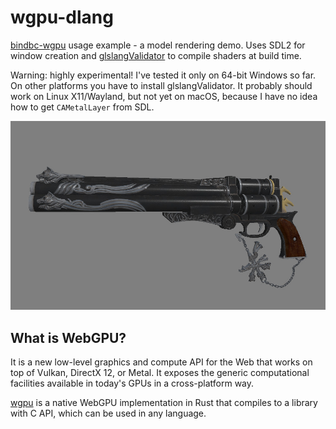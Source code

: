 # wgpu-dlang
[bindbc-wgpu](https://github.com/gecko0307/bindbc-wgpu) usage example - a model rendering demo. Uses SDL2 for window creation and [glslangValidator](https://github.com/KhronosGroup/glslang) to compile shaders at build time. 

Warning: highly experimental! I've tested it only on 64-bit Windows so far. On other platforms you have to install glslangValidator. It probably should work on Linux X11/Wayland, but not yet on macOS, because I have no idea how to get `CAMetalLayer` from SDL.

[![Screenshot](screenshot.jpg)](screenshot.jpg)

## What is WebGPU?
It is a new low-level graphics and compute API for the Web that works on top of Vulkan, DirectX 12, or Metal. It exposes the generic computational facilities available in today's GPUs in a cross-platform way.

[wgpu](https://github.com/gfx-rs/wgpu) is a native WebGPU implementation in Rust that compiles to a library with C API, which can be used in any language.
